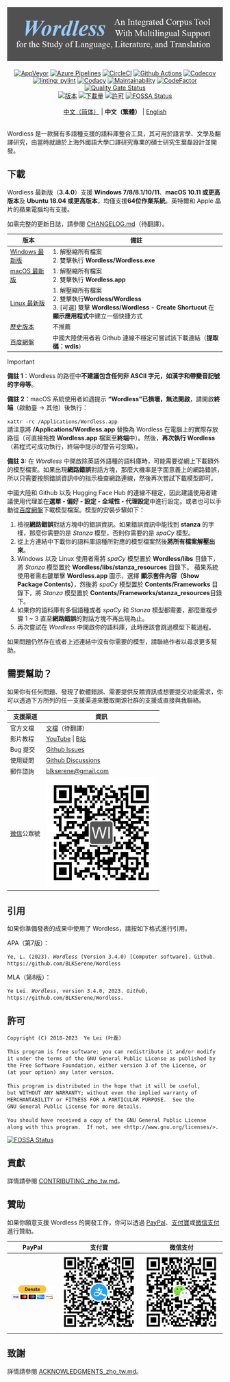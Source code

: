 <!--
# Wordless: README - Chinese (Traditional)
# Copyright (C) 2018-2023  Ye Lei (叶磊)
#
# This program is free software: you can redistribute it and/or modify
# it under the terms of the GNU General Public License as published by
# the Free Software Foundation, either version 3 of the License, or
# (at your option) any later version.
#
# This program is distributed in the hope that it will be useful,
# but WITHOUT ANY WARRANTY; without even the implied warranty of
# MERCHANTABILITY or FITNESS FOR A PARTICULAR PURPOSE.  See the
# GNU General Public License for more details.
#
# You should have received a copy of the GNU General Public License
# along with this program.  If not, see <http://www.gnu.org/licenses/>.
-->

<div align="center"><img src="/doc/wl_logo.png" alt="Wordless：一款擁有多語種支援的語料庫整合工具，可用於語言學、文學及翻譯研究"></div>

<br>

<div align="center">
    <a href="https://ci.appveyor.com/project/BLKSerene/wordless">
        <img src="https://ci.appveyor.com/api/projects/status/github/BLKSerene/Wordless?svg=true" alt="AppVeyor"></a>
    <a href="https://dev.azure.com/blkserene/BLKSerene%20-%20Github/_build/latest?definitionId=1&branchName=main">
        <img src="https://dev.azure.com/blkserene/BLKSerene%20-%20Github/_apis/build/status%2FBLKSerene.Wordless?branchName=main" alt="Azure Pipelines"></a>
    <a href="https://dl.circleci.com/status-badge/redirect/gh/BLKSerene/Wordless/tree/main">
        <img src="https://dl.circleci.com/status-badge/img/gh/BLKSerene/Wordless/tree/main.svg?style=svg" alt="CircleCI"></a>
    <a href="https://github.com/BLKSerene/Wordless/actions/workflows/tests.yml">
        <img src="https://github.com/BLKSerene/Wordless/actions/workflows/tests.yml/badge.svg" alt="Github Actions"></a>
    <a href="https://codecov.io/gh/BLKSerene/Wordless">
        <img src="https://codecov.io/gh/BLKSerene/Wordless/branch/main/graph/badge.svg?token=ED6TW92A7G" alt="Codecov"></a>
</div>

<div align="center">
    <a href="https://github.com/PyCQA/pylint">
        <img src="https://img.shields.io/badge/linting-pylint-yellowgreen" alt="linting: pylint"></a>
    <a href="https://app.codacy.com/gh/BLKSerene/Wordless/dashboard?utm_source=gh&utm_medium=referral&utm_content=&utm_campaign=Badge_grade">
        <img src="https://app.codacy.com/project/badge/Grade/8226d15d1c4b4268beee760f9b59b3db" alt="Codacy"></a>
    <a href="https://codeclimate.com/github/BLKSerene/Wordless/maintainability">
        <img src="https://api.codeclimate.com/v1/badges/e4d3b7664cc0a265668c/maintainability" alt="Maintainability"></a>
    <a href="https://www.codefactor.io/repository/github/blkserene/wordless">
        <img src="https://www.codefactor.io/repository/github/blkserene/wordless/badge" alt="CodeFactor"></a>
    <a href="https://sonarcloud.io/summary/new_code?id=BLKSerene_Wordless">
        <img src="https://sonarcloud.io/api/project_badges/measure?project=BLKSerene_Wordless&metric=alert_status" alt="Quality Gate Status"></a>
</div>

<div align="center">
    <a href="https://github.com/BLKSerene/Wordless/releases">
        <img src="https://img.shields.io/github/v/release/BLKSerene/Wordless?include_prereleases&label=%E7%89%88%E6%9C%AC&sort=semver" alt="版本"></a>
    <a href="#下載">
        <img src="https://img.shields.io/github/downloads/BLKSerene/Wordless/total?label=%E4%B8%8B%E8%BC%89%E9%87%8F" alt="下載量"></a>
    <a href="/LICENSE.txt">
        <img src="https://img.shields.io/github/license/BLKSerene/Wordless?label=%E8%A8%B1%E5%8F%AF" alt="許可"></a>
    <a href="https://app.fossa.com/projects/git%2Bgithub.com%2FBLKSerene%2FWordless?ref=badge_shield">
        <img src="https://app.fossa.com/api/projects/git%2Bgithub.com%2FBLKSerene%2FWordless.svg?type=shield" alt="FOSSA Status"></a>
</div>

<br>

<div align="center">
    <a href="/README_zho_cn.md">中文（简体）</a> | <b>中文（繁體）</b> | <a href="https://github.com/BLKSerene/Wordless#readme">English</a>
</div>

<br>

Wordless 是一款擁有多語種支援的語料庫整合工具，其可用於語言學、文學及翻譯研究，由當時就讀於上海外國語大學口譯研究專業的碩士研究生葉磊設計並開發。

## 下載

Wordless 最新版（**3.4.0**）支援 **Windows 7/8/8.1/10/11**、**macOS 10.11 或更高版本**及 **Ubuntu 18.04 或更高版本**，均僅支援**64位作業系統**。英特爾和 Apple 晶片的蘋果電腦均有支援。

如需完整的更新日誌，請參閱 [CHANGELOG.md](/CHANGELOG.md)（待翻譯）。

版本|備註
----|---
[Windows 最新版](https://github.com/BLKSerene/Wordless/releases/download/3.4.0/wordless_3.4.0_windows.zip)|1. 解壓縮所有檔案<br>2. 雙擊執行 **Wordless/Wordless.exe**
[macOS 最新版](https://github.com/BLKSerene/Wordless/releases/download/3.4.0/wordless_3.4.0_macos.zip)|1. 解壓縮所有檔案<br>2. 雙擊執行 **Wordless.app**
[Linux 最新版](https://github.com/BLKSerene/Wordless/releases/download/3.4.0/wordless_3.4.0_linux.tar.gz)|1. 解壓縮所有檔案<br>2. 雙擊執行**Wordless/Wordless**<br>3. [可選] 雙擊 **Wordless/Wordless - Create Shortucut** 在**顯示應用程式**中建立一個快捷方式
[歷史版本](https://github.com/BLKSerene/Wordless/releases)|不推薦
[百度網盤](https://pan.baidu.com/s/1--ZzABrDQBZlZagWlVQMbg?pwd=wdls#list/path=%2FWordless%2FWordless%203.4.0)|中國大陸使用者若 Github 連線不穩定可嘗試該下載連結（**提取碼：wdls**）

> [!IMPORTANT]
> **備註 1**：Wordless 的路徑中**不建議包含任何非 ASCII 字元，如漢字和帶變音記號的字母等**。
> 
> **備註 2**：macOS 系統使用者如遇提示 **“Wordless”已損壞，無法開啟**，請開啟**終端**（啟動臺 → 其他）後執行：
> 
> <code>xattr -rc /Applications/Wordless.app</code><br>
> 請注意將 **/Applications/Wordless.app** 替換為 Wordless 在電腦上的實際存放路徑（可直接拖拽 **Wordless.app** 檔案至**終端**中）。然後，**再次執行 Wordless**（若程式可成功執行，終端中提示的警告可忽略）。
> 
> **備註 3:** 在 *Wordless* 中開啟除英語外語種的語料庫時，可能需要從網上下載額外的模型檔案。如果出現**網路錯誤**對話方塊，那麼大機率是字面意義上的網路錯誤，所以只需要按照錯誤資訊中的指示檢查網路連線，然後再次嘗試下載模型即可。
> 
> 中國大陸和 Github 以及 Hugging Face Hub 的連線不穩定，因此建議使用者建議使用代理並在**選單 - 偏好 - 設定 - 全域性 - 代理設定**中進行設定。或者也可以手動從[百度網盤](https://pan.baidu.com/s/1--ZzABrDQBZlZagWlVQMbg?pwd=wdls#list/path=%2FWordless%2Fmodels&parentPath=%2F)下載模型檔案。模型的安裝步驟如下：
> 
> 1. 檢視**網路錯誤**對話方塊中的錯誤資訊。如果錯誤資訊中能找到 **stanza** 的字樣，那麼你需要的是 *Stanza* 模型，否則你需要的是 *spaCy* 模型。
> 2. 從上方連結中下載你的語料庫語種所對應的模型檔案然後**將所有檔案解壓出來**。
> 3. Windows 以及 Linux 使用者需將 *spaCy* 模型置於 **Wordless/libs** 目錄下，將 *Stanza* 模型置於 **Wordless/libs/stanza_resources** 目錄下。 蘋果系統使用者需右鍵單擊 **Wordless.app** 圖示，選擇 **顯示套件內容（Show Package Contents）**，然後將 *spaCy* 模型置於 **Contents/Frameworks** 目錄下，將 *Stanza* 模型置於 **Contents/Frameworks/stanza_resources**目錄下。
> 4. 如果你的語料庫有多個語種或者 *spaCy* 和 *Stanza* 模型都需要，那麼重複步驟 1 ~ 3 直至**網路錯誤**的對話方塊不再出現為止。
> 5. 再次嘗試在 *Wordless* 中開啟你的語料庫，此時應該會跳過模型下載過程。
> 
> 如果問題仍然存在或者上述連結中沒有你需要的模型，請聯絡作者以尋求更多幫助。

## 需要幫助？

如果你有任何問題、發現了軟體錯誤、需要提供反饋資訊或想要提交功能需求，你可以透過下方所列的任一支援渠道來獲取開源社群的支援或直接與我聯絡。

支援渠道|資訊
-------|----
官方文檔|[文檔](/doc/doc_eng.md)（待翻譯）
影片教程|[YouTube](https://www.youtube.com/@BLKSerene) \| [B站](https://space.bilibili.com/34963752/video)
Bug 提交|[Github Issues](https://github.com/BLKSerene/Wordless/issues)
使用疑問|[Github Discussions](https://github.com/BLKSerene/Wordless/discussions)
郵件諮詢|[blkserene<i>@</i>gmail<i>.</i>com](mailto:blkserene@gmail.com)
[微信](https://weixin.qq.com/)公眾號|![微信公眾號](/imgs/wechat_official_account.jpg)

## 引用

如果你準備發表的成果中使用了 Wordless，請按如下格式進行引用。

APA（第7版）：

<pre><code>Ye, L. (2023). <i>Wordless</i> (Version 3.4.0) [Computer software]. Github. https://github.com/BLKSerene/Wordless</code></pre>

MLA（第8版）：

<pre><code>Ye Lei. <i>Wordless</i>, version 3.4.0, 2023. <i>Github</i>, https://github.com/BLKSerene/Wordless.</code></pre>

## 許可

    Copyright (C) 2018-2023  Ye Lei (叶磊)
    
    This program is free software: you can redistribute it and/or modify
    it under the terms of the GNU General Public License as published by
    the Free Software Foundation, either version 3 of the License, or
    (at your option) any later version.
    
    This program is distributed in the hope that it will be useful,
    but WITHOUT ANY WARRANTY; without even the implied warranty of
    MERCHANTABILITY or FITNESS FOR A PARTICULAR PURPOSE.  See the
    GNU General Public License for more details.
    
    You should have received a copy of the GNU General Public License
    along with this program.  If not, see <http://www.gnu.org/licenses/>.

[![FOSSA Status](https://app.fossa.com/api/projects/git%2Bgithub.com%2FBLKSerene%2FWordless.svg?type=large)](https://app.fossa.com/projects/git%2Bgithub.com%2FBLKSerene%2FWordless?ref=badge_large)

## 貢獻

詳情請參閱 [CONTRIBUTING_zho_tw.md](/CONTRIBUTING_zho_tw.md)。

## 贊助

如果你願意支援 Wordless 的開發工作，你可以透過 [PayPal](https://www.paypal.com/)、[支付寶](https://www.alipay.com/)或[微信支付](https://pay.weixin.qq.com/)進行贊助。

PayPal|支付寶|微信支付
------|------|--------
[![PayPal](/imgs/donating_paypal.gif)](https://www.paypal.com/cgi-bin/webscr?cmd=_s-xclick&hosted_button_id=V2V54NYE2YD32)|![支付寶](/imgs/donating_alipay.png)|![微信支付](/imgs/donating_wechat_pay.png)

## 致謝

詳情請參閱 [ACKNOWLEDGMENTS_zho_tw.md](/ACKNOWLEDGMENTS_zho_tw.md)。
